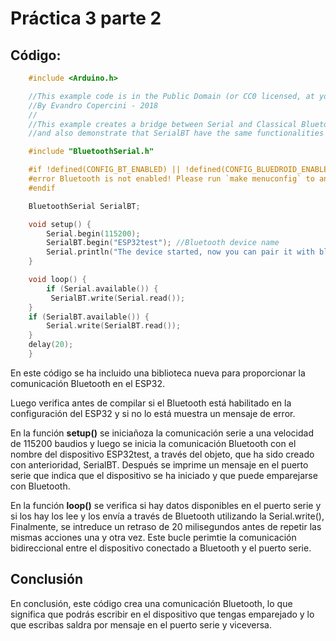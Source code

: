 # Práctica 3 parte 2

## Código:

```c++
    #include <Arduino.h>

    //This example code is in the Public Domain (or CC0 licensed, at your option.)
    //By Evandro Copercini - 2018
    //
    //This example creates a bridge between Serial and Classical Bluetooth (SPP)
    //and also demonstrate that SerialBT have the same functionalities of a normal Serial

    #include "BluetoothSerial.h"

    #if !defined(CONFIG_BT_ENABLED) || !defined(CONFIG_BLUEDROID_ENABLED)
    #error Bluetooth is not enabled! Please run `make menuconfig` to and enable it
    #endif

    BluetoothSerial SerialBT;

    void setup() {
        Serial.begin(115200);
        SerialBT.begin("ESP32test"); //Bluetooth device name
        Serial.println("The device started, now you can pair it with bluetooth!");
    }

    void loop() {
        if (Serial.available()) {
         SerialBT.write(Serial.read());
    }
    if (SerialBT.available()) {
        Serial.write(SerialBT.read());
    }
    delay(20);
    }
```
En este código se ha incluido una biblioteca nueva para proporcionar la comunicación Bluetooth en el ESP32.

Luego verifica antes de compilar si el Bluetooth está habilitado en la configuración del ESP32 y si no lo está muestra un mensaje de error.

En la función **setup()** se iniciañoza la comunicación serie a una velocidad de 115200 baudios y luego se inicia la comunicación Bluetooth con el nombre del dispositivo ESP32test, a través del objeto, que ha sido creado con anterioridad, SerialBT. Después se imprime un mensaje en el puerto serie que indica que el dispositivo se ha iniciado y que puede emparejarse con Bluetooth.

En la función **loop()** se verifica si hay datos  disponibles en el puerto serie y si los hay los lee y los envía a través de Bluetooth utilizando la Serial.write(), Finalmente, se intreduce un retraso de 20 milisegundos antes de repetir las mismas acciones una y otra vez. Este bucle perimtie la comunicación bidireccional entre el dispositivo conectado a Bluetooth y el puerto serie.

## Conclusión

En conclusión, este código crea una comunicación Bluetooth, lo que significa que podrás escribir en el dispositivo que tengas emparejado y lo que escribas saldra por mensaje en el puerto serie y viceversa.
